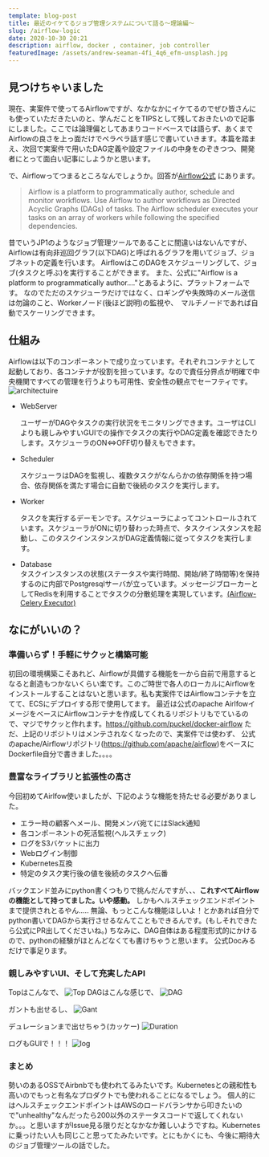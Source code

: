 ```yaml
---
template: blog-post
title: 最近のイケてるジョブ管理システムについて語る～理論編～
slug: /airflow-logic
date: 2020-10-30 20:21
description: airflow, docker , container, job controller
featuredImage: /assets/andrew-seaman-4fi_4q6_efm-unsplash.jpg
---
```

## 見つけちゃいました

現在、実案件で使ってるAirflowですが、なかなかにイケてるのでぜひ皆さんにも使っていただきたいのと、学んだことをTIPSとして残しておきたいので記事にしました。ここでは論理偏としてあまりコードベースでは語らず、あくまでAirflowの良さを上っ面だけでペラペラ話す感じで書いていきます。本篇を踏まえ、次回で実案件で用いたDAG定義や設定ファイルの中身をのぞきつつ、開発者にとって面白い記事にしようかと思います。

で、Airflowってつまるところなんでしょうか。回答が[Airflow公式](https://airflow.apache.org/docs/stable/)にあります。

> Airflow is a platform to programmatically author, schedule and monitor workflows.Use Airflow to author workflows as Directed Acyclic Graphs (DAGs) of tasks. The Airflow scheduler executes your tasks on an array of workers while following the specified dependencies.

昔でいうJP1のようなジョブ管理ツールであることに間違いはないんですが、Airflowは有向非巡回グラフ(以下DAG)と呼ばれるグラフを用いてジョブ、ジョブネットの定義を行います。
AirflowはこのDAGをスケジューリングして、ジョブ(タスクと呼ぶ)を実行することができます。
また、公式に"Airflow is a platform to programmatically author...."とあるように、プラットフォームです。
なのでただのスケジューラだけではなく、ロギングや失敗時のメール送信は勿論のこと、Workerノード(後ほど説明)の監視や、　マルチノードであれば自動でスケーリングできます。

## 仕組み

Airflowは以下のコンポーネントで成り立っています。それぞれコンテナとして起動しており、各コンテナが役割を担っています。なので責任分界点が明確で中央機関ですべての管理を行うよりも可用性、安全性の観点でセーフティです。
![architectuire](https://miro.medium.com/max/700/0*uDiuaX02OZWMRjR-.png)

* WebServer
  
  ユーザーがDAGやタスクの実行状況をモニタリングできます。ユーザはCLIよりも親しみやすいGUIでの操作でタスクの実行やDAG定義を確認できたりします。スケジューラのON⇔OFF切り替えもできます。

* Scheduler
  
  スケジューラはDAGを監視し、複数タスクがなんらかの依存関係を持つ場合、依存関係を満たす場合に自動で後続のタスクを実行します。


* Worker
  
  タスクを実行するデーモンです。スケジューラによってコントロールされています。スケジューラがONに切り替わった時点で、タスクインスタンスを起動し、このタスクインスタンスがDAG定義情報に従ってタスクを実行します。

* Database  
  タスクインスタンスの状態(ステータスや実行時間、開始/終了時間等)を保持するのに内部でPostgresqlサーバが立っています。メッセージブローカーとしてRedisを利用することでタスクの分散処理を実現しています。[(Airflow- Celery Executor)](https://airflow.apache.org/docs/stable/executor/celery.html)

## なにがいいの？



### 準備いらず！手軽にサクッと構築可能
初回の環境構築こそあれど、Airflowが具備する機能を一から自前で用意するとなると創造もつかないくらい楽です。このご時世で各人のローカルにAirflowをインストールすることはないと思います。私も実案件ではAirflowコンテナを立てて、ECSにデプロイする形で使用してます。
最近は公式のapache AirlfowイメージをベースにAirflowコンテナを作成してくれるリポジトリもでているので、マジでサクッと作れます。https://github.com/puckel/docker-airflow
ただ、上記のリポジトリはメンテされなくなったので、実案件では使わず、
公式のapache/Airflowリポジトリ(https://github.com/apache/airflow)をベースにDockerfile自分で書きました。。。。


### 豊富なライブラリと拡張性の高さ
今回初めてAirlfow使いましたが、下記のような機能を持たせる必要がありました。

* エラー時の顧客へメール、開発メンバ宛てにはSlack通知
* 各コンポーネントの死活監視(ヘルスチェック)
* ログをS3バケットに出力
* Webログイン制御
* Kubernetes互換
* 特定のタスク実行後の値を後続のタスクへ伝番

バックエンド並みにpython書くつもりで挑んだんですが、、、**これすべてAirflowの機能として持ってました。いや感動。**
しかもヘルスチェックエンドポイントまで提供されとるやん.....
無論、もっとこんな機能ほしいよ！とかあれば自分でpython書いてDAGから実行させるなんてこともできるんです。(もしそれできたら公式にPR出してくださいね。)
ちなみに、DAG自体はある程度形式的にかけるので、pythonの経験がほとんどなくても書けちゃうと思います。
公式Docみるだけで事足ります。

### 親しみやすいUI、そして充実したAPI
Topはこんなで、
![Top](https://airflow.apache.org/docs/stable/_images/dags.png)
DAGはこんな感じで、
![DAG](https://airflow.apache.org/docs/stable/_images/graph.png)

ガントも出せるし、
![Gant](https://airflow.apache.org/docs/stable/_images/gantt.png)

デュレーションまで出せちゃう(カッケー)
![Duration](https://airflow.apache.org/docs/stable/_images/duration.png)

ログもGUIで！！！
![log](https://d33wubrfki0l68.cloudfront.net/9ce5b36b1d710201ad82415faa1f5e03c02fd565/edf68/docker-airflow-tutorial/airflow-log.jpg)


### まとめ
勢いのあるOSSでAirbnbでも使われてるみたいです。Kubernetesとの親和性も高いのでもっと有名なプロダクトでも使われることになるでしょう。
個人的にはヘルスチェックエンドポイントはAWSのロードバランサから叩きたいので"unhealthy"なんだったら200以外のステータスコードで返してくれないか。。。と思いますがIssue見る限りだとなかなか難しいようですね。Kubernetesに乗っけたい人も同じこと思ってたみたいです。とにもかくにも、今後に期待大のジョブ管理ツールの話でした。
